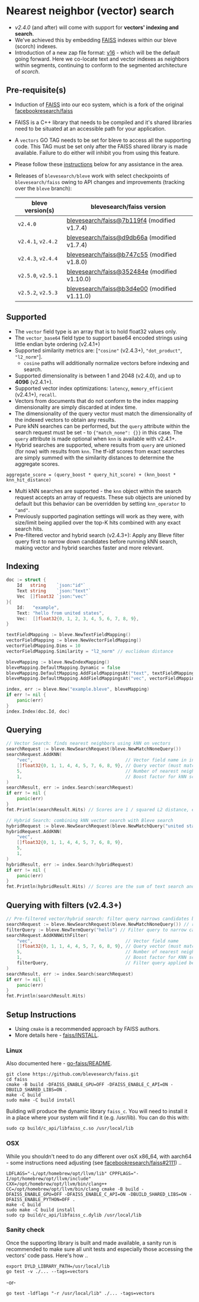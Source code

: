 # Nearest neighbor (vector) search

* *v2.4.0* (and after) will come with support for **vectors' indexing and search**.
* We've achieved this by embedding [FAISS](https://github.com/facebookresearch/faiss) indexes within our bleve (scorch) indexes.
* Introduction of a new zap file format: [v16](https://github.com/blevesearch/zapx/blob/master/zap.md) - which will be the default going forward. Here we co-locate text and vector indexes as neighbors within segments, continuing to conform to the segmented architecture of *scorch*.

## Pre-requisite(s)

* Induction of [FAISS](https://github.com/blevesearch/faiss) into our eco system, which is a fork of the original [facebookresearch/faiss](https://github.com/facebookresearch/faiss)
* FAISS is a C++ library that needs to be compiled and it's shared libraries need to be situated at an accessible path for your application.
* A `vectors` GO TAG needs to be set for bleve to access all the supporting code. This TAG must be set only after the FAISS shared library is made available. Failure to do either will inhibit you from using this feature.
* Please follow these [instructions](#setup-instructions) below for any assistance in the area.
* Releases of `blevesearch/bleve` work with select checkpoints of `blevesearch/faiss` owing to API changes and improvements (tracking over the `bleve` branch):

    | bleve version(s) | blevesearch/faiss version |
    | --- | --- |
    | `v2.4.0` | [blevesearch/faiss@7b119f4](https://github.com/blevesearch/faiss/tree/7b119f4b9c408989b696b36f8cc53908e53de6db) (modified v1.7.4) |
    | `v2.4.1`, `v2.4.2` | [blevesearch/faiss@d9db66a](https://github.com/blevesearch/faiss/tree/d9db66a38518d99eb334218697e1df0732f3fdf8) (modified v1.7.4) |
    | `v2.4.3`, `v2.4.4` | [blevesearch/faiss@b747c55](https://github.com/blevesearch/faiss/tree/b747c55a93a9627039c34d44b081f375dca94e57) (modified v1.8.0) |
    | `v2.5.0`, `v2.5.1` | [blevesearch/faiss@352484e](https://github.com/blevesearch/faiss/tree/352484e0fc9d1f8f46737841efe5f26e0f383f71) (modified v1.10.0) |
    | `v2.5.2`, `v2.5.3` | [blevesearch/faiss@b3d4e00](https://github.com/blevesearch/faiss/tree/b3d4e00a69425b95e0b283da7801efc9f66b580d) (modified v1.11.0) |

## Supported

* The `vector` field type is an array that is to hold float32 values only.
* The `vector_base64` field type to support base64 encoded strings using little endian byte ordering (v2.4.1+)
* Supported similarity metrics are: [`"cosine"` (v2.4.3+), `"dot_product"`, `"l2_norm"`].
  * `cosine` paths will additionally normalize vectors before indexing and search.
* Supported dimensionality is between 1 and 2048 (v2.4.0), and up to **4096** (v2.4.1+).
* Supported vector index optimizations: `latency`, `memory_efficient` (v2.4.1+), `recall`.
* Vectors from documents that do not conform to the index mapping dimensionality are simply discarded at index time.
* The dimensionality of the query vector must match the dimensionality of the indexed vectors to obtain any results.
* Pure kNN searches can be performed, but the `query` attribute within the search request must be set - to `{"match_none": {}}` in this case. The `query` attribute is made optional when `knn` is available with v2.4.1+.
* Hybrid searches are supported, where results from `query` are unioned (for now) with results from `knn`. The tf-idf scores from exact searches are simply summed with the similarity distances to determine the aggregate scores.

```text
aggregate_score = (query_boost * query_hit_score) + (knn_boost * knn_hit_distance)
```

* Multi kNN searches are supported - the `knn` object within the search request accepts an array of requests. These sub objects are unioned by default but this behavior can be overridden by setting `knn_operator` to `"and"`.
* Previously supported pagination settings will work as they were, with size/limit being applied over the top-K hits combined with any exact search hits.
* Pre-filtered vector and hybrid search (v2.4.3+): Apply any Bleve filter query first to narrow down candidates before running kNN search, making vector and hybrid searches faster and more relevant.

## Indexing

```go
doc := struct {
    Id   string    `json:"id"`
    Text string    `json:"text"`
    Vec  []float32 `json:"vec"`
}{
    Id:   "example",
    Text: "hello from united states",
    Vec:  []float32{0, 1, 2, 3, 4, 5, 6, 7, 8, 9},
}

textFieldMapping := bleve.NewTextFieldMapping()
vectorFieldMapping := bleve.NewVectorFieldMapping()
vectorFieldMapping.Dims = 10
vectorFieldMapping.Similarity = "l2_norm" // euclidean distance

bleveMapping := bleve.NewIndexMapping()
bleveMapping.DefaultMapping.Dynamic = false
bleveMapping.DefaultMapping.AddFieldMappingsAt("text", textFieldMapping)
bleveMapping.DefaultMapping.AddFieldMappingsAt("vec", vectorFieldMapping)

index, err := bleve.New("example.bleve", bleveMapping)
if err != nil {
    panic(err)
}
index.Index(doc.Id, doc)
```

## Querying

```go
// Vector Search: finds nearest neighbors using kNN on vectors
searchRequest := bleve.NewSearchRequest(bleve.NewMatchNoneQuery())
searchRequest.AddKNN(
    "vec",                                   // Vector field name in index
    []float32{0, 1, 1, 4, 4, 5, 7, 6, 8, 9}, // Query vector (must match indexed vector dims)
    5,                                       // Number of nearest neighbors to return (k)
    1,                                       // Boost factor for kNN score
)
searchResult, err := index.Search(searchRequest)
if err != nil {
    panic(err)
}
fmt.Println(searchResult.Hits) // Scores are 1 / squared L2 distance, e.g., score = 0.25 for squared distance of 4

// Hybrid Search: combining kNN vector search with Bleve search
hybridRequest := bleve.NewSearchRequest(bleve.NewMatchQuery("united states")) // Bleve query (can be replaced with any Bleve query)
hybridRequest.AddKNN(
    "vec",
    []float32{0, 1, 1, 4, 4, 5, 7, 6, 8, 9},
    5,
    1,
)
hybridResult, err := index.Search(hybridRequest)
if err != nil {
    panic(err)
}
fmt.Println(hybridResult.Hits) // Scores are the sum of text search and kNN scores, e.g., 0.25 + 0.25 = 0.50
```

## Querying with filters (v2.4.3+)

```go
// Pre-filtered vector/hybrid search: filter query narrows candidates before KNN search
searchRequest := bleve.NewSearchRequest(bleve.NewMatchNoneQuery()) // replace with any Bleve query for Pre-filtered Hybrid Search
filterQuery := bleve.NewTermQuery("hello") // Filter query to narrow candidates
searchRequest.AddKNNWithFilter(
    "vec",                                   // Vector field name
    []float32{0, 1, 1, 4, 4, 5, 7, 6, 8, 9}, // Query vector (must match indexed vector dims)
    5,                                       // Number of nearest neighbors to return (k)
    1,                                       // Boost factor for KNN score
    filterQuery,                             // Filter query applied before KNN search
)
searchResult, err := index.Search(searchRequest)
if err != nil {
    panic(err)
}
fmt.Println(searchResult.Hits)
```

## Setup Instructions

* Using `cmake` is a recommended approach by FAISS authors.
* More details here - [faiss/INSTALL](https://github.com/blevesearch/faiss/blob/main/INSTALL.md).

### Linux

Also documented here - [go-faiss/README](https://github.com/blevesearch/go-faiss/blob/master/README.md).

```shell
git clone https://github.com/blevesearch/faiss.git
cd faiss
cmake -B build -DFAISS_ENABLE_GPU=OFF -DFAISS_ENABLE_C_API=ON -DBUILD_SHARED_LIBS=ON .
make -C build
sudo make -C build install
```

Building will produce the dynamic library `faiss_c`. You will need to install it in a place where your system will find it (e.g. /usr/lib). You can do this with:

```shell
sudo cp build/c_api/libfaiss_c.so /usr/local/lib
```

### OSX

While you shouldn't need to do any different over osX x86_64, with aarch64 - some instructions need adjusting (see [facebookresearch/faiss#2111](https://github.com/facebookresearch/faiss/issues/2111)) ..

```shell
LDFLAGS="-L/opt/homebrew/opt/llvm/lib" CPPFLAGS="-I/opt/homebrew/opt/llvm/include" CXX=/opt/homebrew/opt/llvm/bin/clang++ CC=/opt/homebrew/opt/llvm/bin/clang cmake -B build -DFAISS_ENABLE_GPU=OFF -DFAISS_ENABLE_C_API=ON -DBUILD_SHARED_LIBS=ON -DFAISS_ENABLE_PYTHON=OFF .
make -C build
sudo make -C build install
sudo cp build/c_api/libfaiss_c.dylib /usr/local/lib
```

### Sanity check

Once the supporting library is built and made available, a sanity run is recommended to make sure all unit tests and especially those accessing the vectors' code pass. Here's how ..

```shell
export DYLD_LIBRARY_PATH=/usr/local/lib
go test -v ./... --tags=vectors
```

-or-

```shell
go test -ldflags "-r /usr/local/lib" ./... -tags=vectors
```
